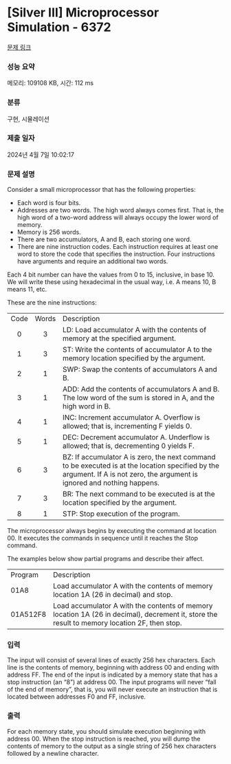 # [Silver III] Microprocessor Simulation - 6372 

[문제 링크](https://www.acmicpc.net/problem/6372) 

### 성능 요약

메모리: 109108 KB, 시간: 112 ms

### 분류

구현, 시뮬레이션

### 제출 일자

2024년 4월 7일 10:02:17

### 문제 설명

<p>Consider a small microprocessor that has the following properties:</p>

<ul>
	<li>Each word is four bits.</li>
	<li>Addresses are two words. The high word always comes first. That is, the high word of a two-word address will always occupy the lower word of memory.</li>
	<li>Memory is 256 words.</li>
	<li>There are two accumulators, A and B, each storing one word.</li>
	<li>There are nine instruction codes. Each instruction requires at least one word to store the code that specifies the instruction. Four instructions have arguments and require an additional two words.</li>
</ul>

<p>Each 4 bit number can have the values from 0 to 15, inclusive, in base 10. We will write these using hexadecimal in the usual way, i.e. A means 10, B means 11, etc.</p>

<p>These are the nine instructions:</p>

<table class="table table-bordered">
	<tbody>
		<tr>
			<td style="text-align:center">Code</td>
			<td style="text-align:center">Words</td>
			<td>Description</td>
		</tr>
		<tr>
			<td style="text-align:center">0</td>
			<td style="text-align:center">3</td>
			<td>LD: Load accumulator A with the contents of memory at the specified argument.</td>
		</tr>
		<tr>
			<td style="text-align:center">1</td>
			<td style="text-align:center">3</td>
			<td>ST: Write the contents of accumulator A to the memory location specified by the argument.</td>
		</tr>
		<tr>
			<td style="text-align:center">2</td>
			<td style="text-align:center">1</td>
			<td>SWP: Swap the contents of accumulators A and B.</td>
		</tr>
		<tr>
			<td style="text-align:center">3</td>
			<td style="text-align:center">1</td>
			<td>ADD: Add the contents of accumulators A and B. The low word of the sum is stored in A, and the high word in B.</td>
		</tr>
		<tr>
			<td style="text-align:center">4</td>
			<td style="text-align:center">1</td>
			<td>INC: Increment accumulator A. Overflow is allowed; that is, incrementing F yields 0.</td>
		</tr>
		<tr>
			<td style="text-align:center">5</td>
			<td style="text-align:center">1</td>
			<td>DEC: Decrement accumulator A. Underflow is allowed; that is, decrementing 0 yields F.</td>
		</tr>
		<tr>
			<td style="text-align:center">6</td>
			<td style="text-align:center">3</td>
			<td>BZ: If accumulator A is zero, the next command to be executed is at the location specified by the argument. If A is not zero, the argument is ignored and nothing happens.</td>
		</tr>
		<tr>
			<td style="text-align:center">7</td>
			<td style="text-align:center">3</td>
			<td>BR: The next command to be executed is at the location specified by the argument.</td>
		</tr>
		<tr>
			<td style="text-align:center">8</td>
			<td style="text-align:center">1</td>
			<td>STP: Stop execution of the program.</td>
		</tr>
	</tbody>
</table>

<p> </p>

<p>The microprocessor always begins by executing the command at location 00. It executes the commands in sequence until it reaches the Stop command.</p>

<p>The examples below show partial programs and describe their affect.</p>

<table class="table table-bordered">
	<tbody>
		<tr>
			<td>Program</td>
			<td>Description</td>
		</tr>
		<tr>
			<td>01A8</td>
			<td>Load accumulator A with the contents of memory location 1A (26 in decimal) and stop.</td>
		</tr>
		<tr>
			<td>01A512F8</td>
			<td>Load accumulator A with the contents of memory location 1A (26 in decimal), decrement it, store the result to memory location 2F, then stop.</td>
		</tr>
	</tbody>
</table>

<p> </p>

### 입력 

 <p>The input will consist of several lines of exactly 256 hex characters. Each line is the contents of memory, beginning with address 00 and ending with address FF. The end of the input is indicated by a memory state that has a stop instruction (an “8”) at address 00. The input programs will never “fall of the end of memory”, that is, you will never execute an instruction that is located between addresses F0 and FF, inclusive.</p>

### 출력 

 <p>For each memory state, you should simulate execution beginning with address 00. When the stop instruction is reached, you will dump the contents of memory to the output as a single string of 256 hex characters followed by a newline character.</p>

<p> </p>

